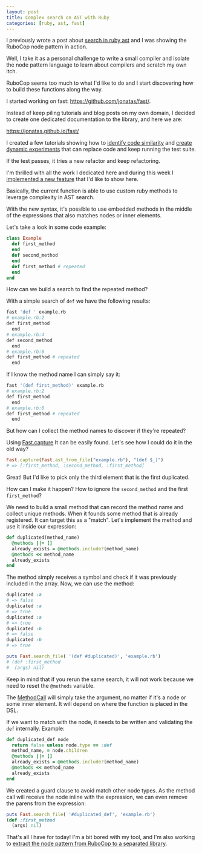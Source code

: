 ```yaml
---
layout: post
title: Complex search on AST with Ruby
categories: [ruby, ast, fast]
---
```


I previously wrote a post about [search in ruby ast](/search-in-ruby-ast) and I
was showing the RuboCop node pattern in action.

Well, I take it as a personal challenge to write a small compiler and isolate
the node pattern language to learn about compilers and scratch my own itch.

RuboCop seems too much to what I'd like to do and I start discovering how to
build these functions along the way.

I started working on fast: https://github.com/jonatas/fast/.

Instead of keep piling tutorials and blog posts on my own domain, I decided to create one dedicated documentation to the library, and here we are:

https://jonatas.github.io/fast/

I created a few tutorials showing how to
[identify code similarity](https://jonatas.github.io/fast/similarity_tutorial/)
and [create dynamic experiments](https://jonatas.github.io/fast/experiments/)
that can replace code and keep running the test suite.

If the test passes, it tries a new refactor and keep refactoring.

I'm thrilled with all the work I dedicated here and during this week I
[implemented a new feature](https://github.com/jonatas/fast/pull/11)
that I'd like to show here.

Basically, the current function is able to use custom ruby methods to leverage
complexity in AST search.

With the new syntax, it's possible to use embedded methods in the middle of the
expressions that also matches nodes or inner elements.

Let's take a look in some code example:


```ruby
class Example
  def first_method
  end
  def second_method
  end
  def first_method # repeated
  end
end
```

How can we build a search to find the repeated method?

With a simple search of `def` we have the following results:

```bash
fast 'def ' example.rb                                                                                                                                                                                                                                                                                                                                                                                                                                    21:30:40
# example.rb:2
def first_method
  end
# example.rb:4
def second_method
  end
# example.rb:6
def first_method # repeated
  end
```

If I know the method name I can simply say it:

```bash
fast '(def first_method)' example.rb                                                                                                                                                                                                                                                                                                                                                                                                                       21:30:56
# example.rb:2
def first_method
  end
# example.rb:6
def first_method # repeated
  end
```
But how can I collect the method names to discover if they're repeated?

Using [Fast.capture](https://jonatas.github.io/fast/syntax/#is-for-capture-current-expression)
It can be easily found. Let's see how I could do it in the old way?

```ruby
Fast.capture(Fast.ast_from_file("example.rb"), "(def $_)")
# => [:first_method, :second_method, :first_method]
```

Great! But I'd like to pick only the third element that is the first duplicated.


How can I make it happen? How to ignore the `second_method` and the first
`first_method`?

We need to build a small method that can record the method name and collect unique methods. When it founds some method that is already registered. It can target this as a "match". Let's implement the method and use it inside our
expression:

```ruby
def duplicated(method_name)
  @methods ||= []
  already_exists = @methods.include?(method_name)
  @methods << method_name
  already_exists
end
```

The method simply receives a symbol and check if it was previously included in
the array. Now, we can use the method:

```ruby
duplicated :a
# => false
duplicated :a
# => true
duplicated :a
# => true
duplicated :b
# => false
duplicated :b
# => true
```

```ruby
puts Fast.search_file( '(def #duplicated)', 'example.rb')
# (def :first_method
#  (args) nil)
```

Keep in mind that if you rerun the same search, it will not work because we
need to reset the `@methods` variable.

The [MethodCall](https://github.com/jonatas/fast/blob/master/lib/fast.rb#L382)
will simply take the argument, no matter if it's a node or some inner element.
It will depend on where the function is placed in the DSL.

If we want to match with the node, it needs to be written and validating the `def` internally. Example:

```ruby
def duplicated_def node
  return false unless node.type == :def
  method_name, = node.children
  @methods ||= []
  already_exists = @methods.include?(method_name)
  @methods << method_name
  already_exists
end
```

We created a guard clause to avoid match other node types. As the method call
will receive the node inline with the expression, we can even remove the parens
from the expression:

```ruby
puts Fast.search_file( '#duplicated_def', 'example.rb')
(def :first_method
  (args) nil)
```

That's all I have for today! I'm a bit bored with my tool, and I'm also working
to [extract the node pattern from RuboCop to a separated library](https://github.com/rubocop-hq/rubocop/pull/6686).

